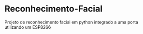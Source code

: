 # Reconhecimento-Facial
Projeto de reconhecimento facial em python integrado a uma porta utilizando um ESP8266
